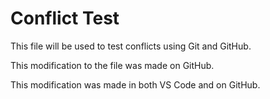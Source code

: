 # Conflict Test
This file will be used to test conflicts using Git and GitHub.

This modification to the file was made on GitHub.

This modification was made in both VS Code and on GitHub.